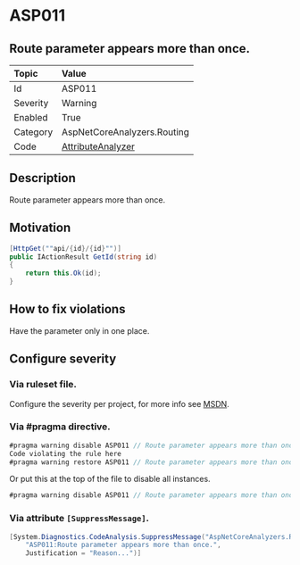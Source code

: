 # ASP011
## Route parameter appears more than once.

| Topic    | Value
| :--      | :--
| Id       | ASP011
| Severity | Warning
| Enabled  | True
| Category | AspNetCoreAnalyzers.Routing
| Code     | [AttributeAnalyzer](https://github.com/DotNetAnalyzers/AspNetCoreAnalyzers/blob/master/AspNetCoreAnalyzers/Analyzers/AttributeAnalyzer.cs)

## Description

Route parameter appears more than once.

## Motivation

```cs
[HttpGet(""api/{id}/{id}"")]
public IActionResult GetId(string id)
{
    return this.Ok(id);
}
```

## How to fix violations

Have the parameter only in one place.

<!-- start generated config severity -->
## Configure severity

### Via ruleset file.

Configure the severity per project, for more info see [MSDN](https://msdn.microsoft.com/en-us/library/dd264949.aspx).

### Via #pragma directive.
```C#
#pragma warning disable ASP011 // Route parameter appears more than once.
Code violating the rule here
#pragma warning restore ASP011 // Route parameter appears more than once.
```

Or put this at the top of the file to disable all instances.
```C#
#pragma warning disable ASP011 // Route parameter appears more than once.
```

### Via attribute `[SuppressMessage]`.

```C#
[System.Diagnostics.CodeAnalysis.SuppressMessage("AspNetCoreAnalyzers.Routing", 
    "ASP011:Route parameter appears more than once.", 
    Justification = "Reason...")]
```
<!-- end generated config severity -->